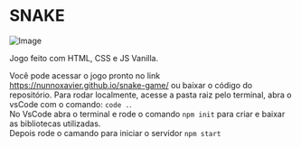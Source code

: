 # SNAKE

![Image](https://github.com/user-attachments/assets/ae8350f3-c9c8-4e39-9c2c-82ff7bf09ae0)

Jogo feito com HTML, CSS e JS Vanilla.  
  
Você pode acessar o jogo pronto no link https://nunnoxavier.github.io/snake-game/
ou baixar o código do repositório.
Para rodar localmente, acesse a pasta raiz pelo terminal, abra o vsCode com o comando: ``` code . ```.  
No VsCode abra o terminal e rode o comando ``` npm init ``` para criar e baixar as bibliotecas utilizadas.  
Depois rode o camando para iniciar o servidor ```npm start```  



